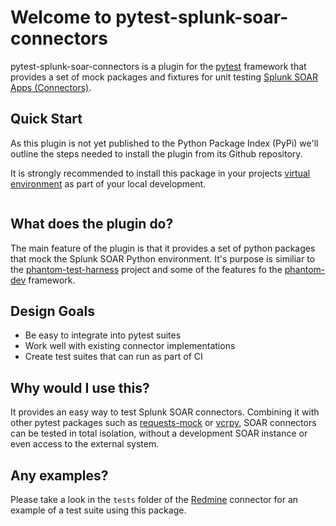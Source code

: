 # Welcome to pytest-splunk-soar-connectors

pytest-splunk-soar-connectors is a plugin for the [pytest](https://docs.pytest.org) framework that provides a set of mock packages and fixtures for unit testing [Splunk SOAR Apps (Connectors)](https://docs.splunk.com/Documentation/SOAR/current/DevelopApps/Overview).

## Quick Start

As this plugin is not yet published to the Python Package Index (PyPi) we'll outline the steps needed to install the plugin from its Github repository. 

It is strongly recommended to install this package in your projects [virtual environment](https://docs.python.org/3/library/venv.html#:~:text=A%20virtual%20environment%20is%20a,part%20of%20your%20operating%20system.) as part of your local development.

```
```



## What does the plugin do?

The main feature of the plugin is that it provides a set of python packages that mock the Splunk SOAR Python environment. It's purpose is similiar to the [phantom-test-harness](https://github.com/iforrest/phantom-test-harness) project and
some of the features fo the [phantom-dev](https://gitlab.com/phantom6/phantom-dev/) framework.

## Design Goals

- Be easy to integrate into pytest suites
- Work well with existing connector implementations
- Create test suites that can run as part of CI 

## Why would I use this?

It provides an easy way to test Splunk SOAR connectors. Combining it with other pytest packages such as [requests-mock](https://requests-mock.readthedocs.io/en/latest/overview.html) or [vcrpy](https://vcrpy.readthedocs.io/), SOAR connectors
can be tested in total isolation, without a development SOAR instance or even access to the external system.


## Any examples?

Please take a look in the `tests` folder of the  [Redmine](https://github.com/splunk-soar-connectors/redmine) connector for an example of a test suite using this package.